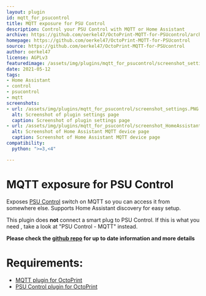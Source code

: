 ```yaml
---
layout: plugin
id: mqtt_for_psucontrol
title: MQTT exposure for PSU Control
description: Control your PSU Control with MQTT or Home Assistant
archive: https://github.com/oerkel47/OctoPrint-MQTT-for-PSUcontrol/archive/main.zip
homepage: https://github.com/oerkel47/OctoPrint-MQTT-for-PSUcontrol
source: https://github.com/oerkel47/OctoPrint-MQTT-for-PSUcontrol
author: oerkel47
license: AGPLv3
featuredimage: /assets/img/plugins/mqtt_for_psucontrol/screenshot_settings.PNG
date: 2021-05-12
tags:
- Home Assistant
- control
- psucontrol
- mqtt
screenshots:
- url: /assets/img/plugins/mqtt_for_psucontrol/screenshot_settings.PNG
  alt: Screenshot of plugin settings page
  caption: Screenshot of plugin settings page
- url: /assets/img/plugins/mqtt_for_psucontrol/screenshot_HomeAssistant.PNG
  alt: Screenshot of Home Assistant MQTT device page
  caption: Screenshot of Home Assistant MQTT device page
compatibility:
  python: ">=3,<4"

---
```


# MQTT exposure for PSU Control
Exposes [PSU Control](https://github.com/kantlivelong/OctoPrint-PSUControl) switch on MQTT so you can access it from somewhere else. Supports Home Assistant discovery for easy setup.

This plugin does **not** connect a smart plug to PSU Control. If this is what you need , take a look at "PSU Control - MQTT" instead.

**Please check the [github repo](https://github.com/oerkel47/OctoPrint-MQTT-for-PSUcontrol) for up to date information and more details**

# Requirements:
- [MQTT plugin for OctoPrint](https://plugins.octoprint.org/plugins/mqtt/)
- [PSU Control plugin for OctoPrint](https://plugins.octoprint.org/plugins/psucontrol/)


